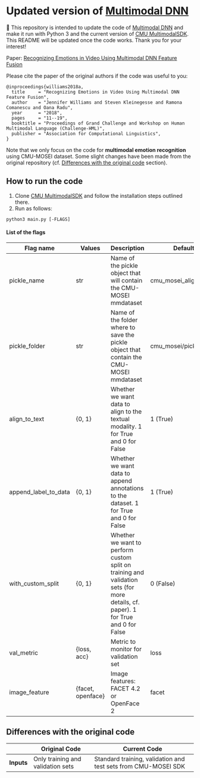 # Updated version of [Multimodal DNN](https://github.com/rhoposit/MultimodalDNN)

:dart: This repository is intended to update the code of [Multimodal DNN](https://github.com/rhoposit/MultimodalDNN) and make 
it run with Python 3 and the current version of [CMU MultimodalSDK](https://github.com/A2Zadeh/CMU-MultimodalSDK). 
This README will be updated once the code works. Thank you for your interest!

Paper: [Recognizing Emotions in Video Using Multimodal DNN Feature Fusion](http://www.aclweb.org/anthology/W18-3302)

Please cite the paper of the original authors if the code was useful to you:
```
@inproceedings{williams2018a,
  title     = "Recognizing Emotions in Video Using Multimodal DNN Feature Fusion",
  author    = "Jennifer Williams and Steven Kleinegesse and Ramona Comanescu and Oana Radu",
  year      = "2018",
  pages     = "11--19",
  booktitle = "Proceedings of Grand Challenge and Workshop on Human Multimodal Language (Challenge-HML)",
  publisher = "Association for Computational Linguistics",
}
```

Note that we only focus on the code for **multimodal emotion recognition** using CMU-MOSEI dataset. Some slight changes
have been made from the original repository (cf. [Differences with the original code](#Differences-with-the-original-code) section).

## How to run the code
1. Clone [CMU MultimodalSDK](https://github.com/A2Zadeh/CMU-MultimodalSDK) and follow the installation steps outlined there.
2. Run as follows:
```commandline
python3 main.py [-FLAGS]
```

#### List of the flags

| Flag name            | Values            | Description                                                                                                                       | Default                 |
|----------------------|-------------------|-----------------------------------------------------------------------------------------------------------------------------------|-------------------------|
| pickle_name          | str               | Name of the pickle object that will contain the CMU-MOSEI mmdataset                                                               | cmu_mosei_aligned       |
| pickle_folder        | str               | Name of the folder where to save the pickle object that contain the CMU-MOSEI mmdataset                                           | cmu_mosei/pickle_files/ |
| align_to_text        | {0, 1}            | Whether we want data to align to the textual modality. 1 for True and 0 for False                                                 | 1 (True)                |
| append_label_to_data | {0, 1}            | Whether we want data to append annotations to the dataset. 1 for True and 0 for False                                             | 1 (True)                |
| with_custom_split    | {0, 1}            | Whether we want to perform custom split on training and validation sets (for more details, cf. paper). 1 for True and 0 for False | 0 (False)               |
| val_metric           | {loss, acc}       | Metric to monitor for validation set                                                                                              | loss                    |
| image_feature        | {facet, openface} | Image features: FACET 4.2 or OpenFace 2                                                                                           | facet                   |



## Differences with the original code


|            | Original Code                     | Current Code                                                   |
|------------|-----------------------------------|----------------------------------------------------------------|
| **Inputs** | Only training and validation sets | Standard training, validation and test sets from CMU-MOSEI SDK |


